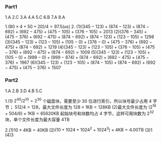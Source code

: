 ### Part1
1.A
2.C
3.A
4.A
5.C
6.B
7.A
8.A

1.$(80 \times 4 + 50 + 20) / 4 = 97.5(\text{us})$
2.
(1)$(345 - 123) + (874 - 123) + (874 - 692) + (692 - 475) + (475 - 105) + (376 - 105) = 2013$
(2)$(376 - 345) + (475 - 376) + (692 - 475) + (874 - 692) + (874 - 123) + (123 - 105) = 1298$ 
(3)$(345 - 123) + (123 - 105) + (105 - 0) + (376 - 0) + (475 - 376) + (692 - 475) + (874 - 692) = 1219$ 
(4)$(345 - 123) + (123 - 105) + (376 - 105) + (475 - 376) + (692 - 475) + (874 - 692) = 1009$ 
(5)$(345 - 123) + (123 - 105) + (105 - 0) + (999 - 0) + (999 - 874) + (874 - 692) + (692 - 475) + (475 - 376) = 1967$
(6)$(345 - 123) + (123 - 105) + (874 - 105) + (874 - 692) + (692 - 475) + (475 - 376) = 1507$


### Part2
1.A
2.B
3.D
4.B
5.C

1.(1) $2^{40} / 2^{10} = 2^{30}$ 个磁盘块，需要至少 30 位进行索引，所以块号最少占用 4 字节；
$512 / 4 = 128$，最大文件长度为 $128 \times 1\text{KB} = 128\text{KB}$
(2)最大文件长度为 $(2^{16} + 504 / 6) \times 1\text{KB} = 65620\text{KB}$
起始块号和块数均占 4 字节，这样可用块数为 $2^{32}$ 块，单个文件长度为最大容量 4TB

2.(1)$10 \times 4\text{KB} = 40\text{KB}$
(2)$(10 + 1024 + 1024^2 + 1024^3) \times 4\text{KB} = 4.00\text{TB}$
(3)1
(4)3
